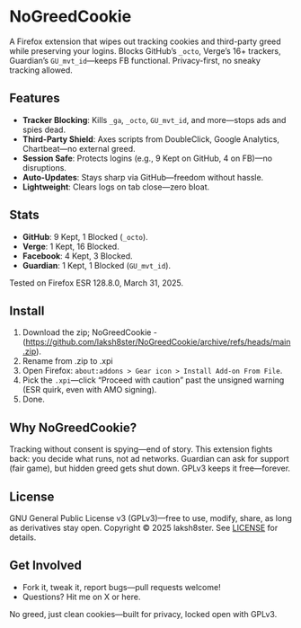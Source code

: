# NoGreedCookie
A Firefox extension that wipes out tracking cookies and third-party greed while preserving your logins. Blocks GitHub’s `_octo`, Verge’s 16+ trackers, Guardian’s `GU_mvt_id`—keeps FB functional. Privacy-first, no sneaky tracking allowed.

## Features
- **Tracker Blocking**: Kills `_ga`, `_octo`, `GU_mvt_id`, and more—stops ads and spies dead.
- **Third-Party Shield**: Axes scripts from DoubleClick, Google Analytics, Chartbeat—no external greed.
- **Session Safe**: Protects logins (e.g., 9 Kept on GitHub, 4 on FB)—no disruptions.
- **Auto-Updates**: Stays sharp via GitHub—freedom without hassle.
- **Lightweight**: Clears logs on tab close—zero bloat.

## Stats
- **GitHub**: 9 Kept, 1 Blocked (`_octo`).
- **Verge**: 1 Kept, 16 Blocked.
- **Facebook**: 4 Kept, 3 Blocked.
- **Guardian**: 1 Kept, 1 Blocked (`GU_mvt_id`).

Tested on Firefox ESR 128.8.0, March 31, 2025.

## Install
1. Download the zip; NoGreedCookie - (https://github.com/laksh8ster/NoGreedCookie/archive/refs/heads/main.zip).
2. Rename from .zip to .xpi
3. Open Firefox: `about:addons > Gear icon > Install Add-on From File`.
4. Pick the `.xpi`—click “Proceed with caution” past the unsigned warning (ESR quirk, even with AMO signing).
5. Done.

## Why NoGreedCookie?
Tracking without consent is spying—end of story. This extension fights back: you decide what runs, not ad networks. Guardian can ask for support (fair game), but hidden greed gets shut down. GPLv3 keeps it free—forever.

## License
GNU General Public License v3 (GPLv3)—free to use, modify, share, as long as derivatives stay open. Copyright © 2025 laksh8ster. See [LICENSE](LICENSE) for details.

## Get Involved
- Fork it, tweak it, report bugs—pull requests welcome!
- Questions? Hit me on X or here.

No greed, just clean cookies—built for privacy, locked open with GPLv3.
